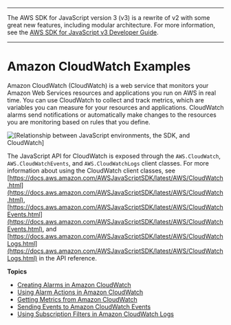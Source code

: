--------

The AWS SDK for JavaScript version 3 \(v3\) is a rewrite of v2 with some great new features, including modular architecture\. For more information, see the [AWS SDK for JavaScript v3 Developer Guide](https://docs.aws.amazon.com/sdk-for-javascript/v3/developer-guide/welcome.html)\.

--------

# Amazon CloudWatch Examples<a name="cloudwatch-examples"></a>

Amazon CloudWatch \(CloudWatch\) is a web service that monitors your Amazon Web Services resources and applications you run on AWS in real time\. You can use CloudWatch to collect and track metrics, which are variables you can measure for your resources and applications\. CloudWatch alarms send notifications or automatically make changes to the resources you are monitoring based on rules that you define\.

![\[Relationship between JavaScript environments, the SDK, and CloudWatch\]](http://docs.aws.amazon.com/sdk-for-javascript/v2/developer-guide/images/code-samples-cloudwatch.png)

The JavaScript API for CloudWatch is exposed through the `AWS.CloudWatch`, `AWS.CloudWatchEvents`, and `AWS.CloudWatchLogs` client classes\. For more information about using the CloudWatch client classes, see [https://docs.aws.amazon.com/AWSJavaScriptSDK/latest/AWS/CloudWatch.html](https://docs.aws.amazon.com/AWSJavaScriptSDK/latest/AWS/CloudWatch.html), [https://docs.aws.amazon.com/AWSJavaScriptSDK/latest/AWS/CloudWatchEvents.html](https://docs.aws.amazon.com/AWSJavaScriptSDK/latest/AWS/CloudWatchEvents.html), and [https://docs.aws.amazon.com/AWSJavaScriptSDK/latest/AWS/CloudWatchLogs.html](https://docs.aws.amazon.com/AWSJavaScriptSDK/latest/AWS/CloudWatchLogs.html) in the API reference\.

**Topics**
+ [Creating Alarms in Amazon CloudWatch](cloudwatch-examples-creating-alarms.md)
+ [Using Alarm Actions in Amazon CloudWatch](cloudwatch-examples-using-alarm-actions.md)
+ [Getting Metrics from Amazon CloudWatch](cloudwatch-examples-getting-metrics.md)
+ [Sending Events to Amazon CloudWatch Events](cloudwatch-examples-sending-events.md)
+ [Using Subscription Filters in Amazon CloudWatch Logs](cloudwatch-examples-subscriptions.md)